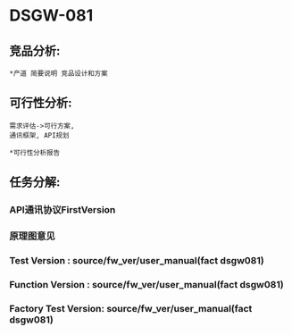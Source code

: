 # DSGW-081 

## 竞品分析: 
	*产道 简要说明 竞品设计和方案

## 可行性分析: 
	需求评估->可行方案, 
	通讯框架, API规划

	*可行性分析报告

## 任务分解: 

### API通讯协议FirstVersion

### 原理图意见

### Test Version : source/fw_ver/user_manual(fact dsgw081)

### Function Version : source/fw_ver/user_manual(fact dsgw081)

### Factory Test Version: source/fw_ver/user_manual(fact dsgw081)
